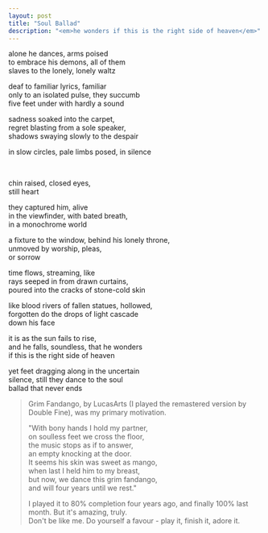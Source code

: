 ```yaml
---
layout: post
title: "Soul Ballad"
description: "<em>he wonders if this is the right side of heaven</em>"
---
```


alone he dances, arms poised<br> 
to embrace his demons, all of them<br>
slaves to the lonely, lonely waltz

deaf to familiar lyrics, familiar<br> 
only to an isolated pulse, they succumb<br>
five feet under with hardly a sound

sadness soaked into the carpet,<br>
regret blasting from a sole speaker,<br>
shadows swaying slowly to the despair

in slow circles, pale limbs posed, in silence<br>

<br>

chin raised, closed eyes,<br>
still heart

they captured him, alive<br> 
in the viewfinder, with bated breath,<br> 
in a monochrome world

a fixture to the window, behind his lonely throne,<br>
unmoved by worship, pleas,<br>
or sorrow 

time flows, streaming, like<br> 
rays seeped in from drawn curtains,<br>
poured into the cracks of stone-cold skin

like blood rivers of fallen statues, hollowed,<br>
forgotten do the drops of light cascade<br>
down his face

it is as the sun fails to rise,<br>
and he falls, soundless, that he wonders <br>
if this is the right side of heaven

yet feet dragging along in the uncertain<br> 
silence, still they dance to the soul<br> 
ballad that never ends

> Grim Fandango, by LucasArts (I played the remastered version by Double Fine), was my primary motivation.<br>
>
> "With bony hands I hold my partner,<br>
> on soulless feet we cross the floor,<br>
> the music stops as if to answer,<br>
> an empty knocking at the door.<br>
> It seems his skin was sweet as mango,<br>
> when last I held him to my breast,<br>
> but now, we dance this grim fandango,<br>
> and will four years until we rest."
>
> I played it to 80% completion four years ago, and finally 100% last month. But it's amazing, truly.<br> 
> Don't be like me. Do yourself a favour - play it, finish it, adore it.